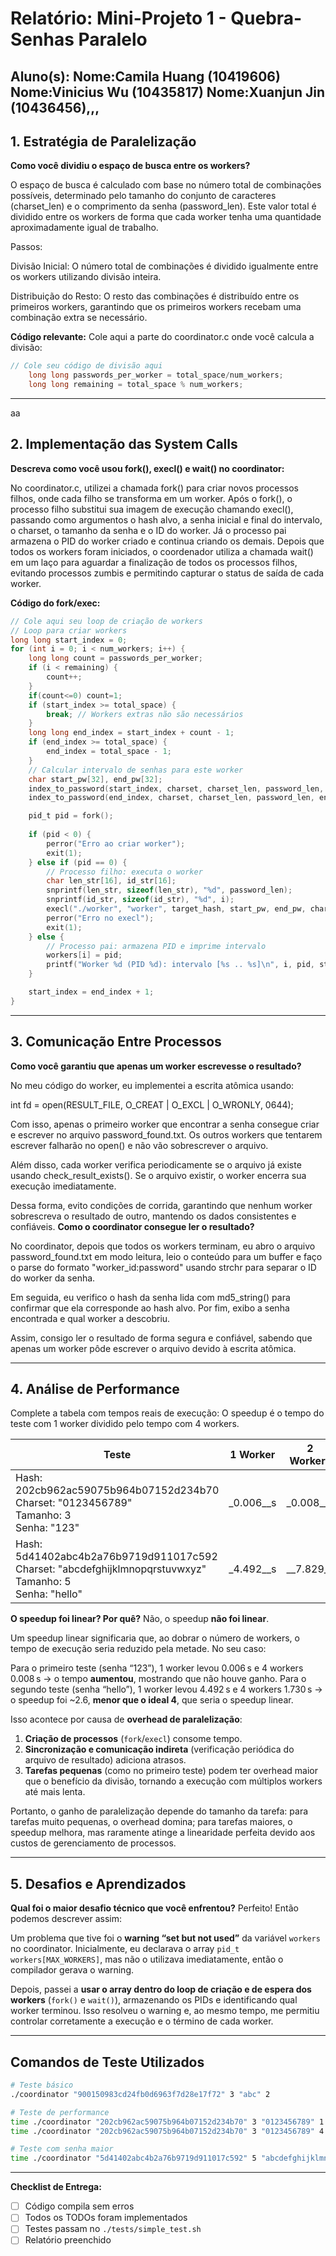 # Relatório: Mini-Projeto 1 - Quebra-Senhas Paralelo

**Aluno(s):** 
Nome:Camila Huang (10419606) 
Nome:Vinicius Wu (10435817)
Nome:Xuanjun Jin (10436456),,,  
---

## 1. Estratégia de Paralelização


**Como você dividiu o espaço de busca entre os workers?**

O espaço de busca é calculado com base no número total de combinações possíveis, determinado pelo tamanho do conjunto de caracteres (charset_len) e o comprimento da senha (password_len). Este valor total é dividido entre os workers de forma que cada worker tenha uma quantidade aproximadamente igual de trabalho.

Passos:

Divisão Inicial: O número total de combinações é dividido igualmente entre os workers utilizando divisão inteira.

Distribuição do Resto: O resto das combinações é distribuído entre os primeiros workers, garantindo que os primeiros workers recebam uma combinação extra se necessário.

**Código relevante:** Cole aqui a parte do coordinator.c onde você calcula a divisão:
```c
// Cole seu código de divisão aqui
    long long passwords_per_worker = total_space/num_workers;
    long long remaining = total_space % num_workers;
```

---
aa
## 2. Implementação das System Calls

**Descreva como você usou fork(), execl() e wait() no coordinator:**

No coordinator.c, utilizei a chamada fork() para criar novos processos filhos, onde cada filho se transforma em um worker. Após o fork(), o processo filho substitui sua imagem de execução chamando execl(), passando como argumentos o hash alvo, a senha inicial e final do intervalo, o charset, o tamanho da senha e o ID do worker. Já o processo pai armazena o PID do worker criado e continua criando os demais. Depois que todos os workers foram iniciados, o coordenador utiliza a chamada wait() em um laço para aguardar a finalização de todos os processos filhos, evitando processos zumbis e permitindo capturar o status de saída de cada worker.

**Código do fork/exec:**
```c
// Cole aqui seu loop de criação de workers
// Loop para criar workers
long long start_index = 0;
for (int i = 0; i < num_workers; i++) {
    long long count = passwords_per_worker;
    if (i < remaining) {
        count++; 
    }
    if(count<=0) count=1;
    if (start_index >= total_space) {
        break; // Workers extras não são necessários
    }
    long long end_index = start_index + count - 1;
    if (end_index >= total_space) {
        end_index = total_space - 1;
    }
    // Calcular intervalo de senhas para este worker
    char start_pw[32], end_pw[32];
    index_to_password(start_index, charset, charset_len, password_len, start_pw);
    index_to_password(end_index, charset, charset_len, password_len, end_pw);

    pid_t pid = fork();
    
    if (pid < 0) {
        perror("Erro ao criar worker");
        exit(1);
    } else if (pid == 0) {
        // Processo filho: executa o worker
        char len_str[16], id_str[16];
        snprintf(len_str, sizeof(len_str), "%d", password_len);
        snprintf(id_str, sizeof(id_str), "%d", i);
        execl("./worker", "worker", target_hash, start_pw, end_pw, charset, len_str, id_str, NULL);
        perror("Erro no execl");
        exit(1);
    } else {
        // Processo pai: armazena PID e imprime intervalo
        workers[i] = pid;
        printf("Worker %d (PID %d): intervalo [%s .. %s]\n", i, pid, start_pw, end_pw);
    }

    start_index = end_index + 1;
}

```

---

## 3. Comunicação Entre Processos

**Como você garantiu que apenas um worker escrevesse o resultado?**

No meu código do worker, eu implementei a escrita atômica usando:

int fd = open(RESULT_FILE, O_CREAT | O_EXCL | O_WRONLY, 0644);


Com isso, apenas o primeiro worker que encontrar a senha consegue criar e escrever no arquivo password_found.txt. Os outros workers que tentarem escrever falharão no open() e não vão sobrescrever o arquivo.

Além disso, cada worker verifica periodicamente se o arquivo já existe usando check_result_exists(). Se o arquivo existir, o worker encerra sua execução imediatamente.

Dessa forma, evito condições de corrida, garantindo que nenhum worker sobrescreva o resultado de outro, mantendo os dados consistentes e confiáveis.
**Como o coordinator consegue ler o resultado?**

No coordinator, depois que todos os workers terminam, eu abro o arquivo password_found.txt em modo leitura, leio o conteúdo para um buffer e faço o parse do formato "worker_id:password" usando strchr para separar o ID do worker da senha.

Em seguida, eu verifico o hash da senha lida com md5_string() para confirmar que ela corresponde ao hash alvo. Por fim, exibo a senha encontrada e qual worker a descobriu.

Assim, consigo ler o resultado de forma segura e confiável, sabendo que apenas um worker pôde escrever o arquivo devido à escrita atômica.

---

## 4. Análise de Performance
Complete a tabela com tempos reais de execução:
O speedup é o tempo do teste com 1 worker dividido pelo tempo com 4 workers.

| Teste | 1 Worker | 2 Workers | 4 Workers | Speedup (4w) |
|-------|----------|-----------|-----------|--------------|
| Hash: 202cb962ac59075b964b07152d234b70<br>Charset: "0123456789"<br>Tamanho: 3<br>Senha: "123" | _0.006__s | _0.008__s | __0.008_s | _0.75__ |
| Hash: 5d41402abc4b2a76b9719d911017c592<br>Charset: "abcdefghijklmnopqrstuvwxyz"<br>Tamanho: 5<br>Senha: "hello" | _4.492__s | __7.829_s | 1.730___s | __2.6_ |

**O speedup foi linear? Por quê?**
Não, o speedup **não foi linear**.

Um speedup linear significaria que, ao dobrar o número de workers, o tempo de execução seria reduzido pela metade. No seu caso:

Para o primeiro teste (senha “123”), 1 worker levou 0.006 s e 4 workers 0.008 s → o tempo **aumentou**, mostrando que não houve ganho.
Para o segundo teste (senha “hello”), 1 worker levou 4.492 s e 4 workers 1.730 s → o speedup foi \~2.6, **menor que o ideal 4**, que seria o speedup linear.

Isso acontece por causa de **overhead de paralelização**:

1. **Criação de processos** (`fork`/`execl`) consome tempo.
2. **Sincronização e comunicação indireta** (verificação periódica do arquivo de resultado) adiciona atrasos.
3. **Tarefas pequenas** (como no primeiro teste) podem ter overhead maior que o benefício da divisão, tornando a execução com múltiplos workers até mais lenta.

Portanto, o ganho de paralelização depende do tamanho da tarefa: para tarefas muito pequenas, o overhead domina; para tarefas maiores, o speedup melhora, mas raramente atinge a linearidade perfeita devido aos custos de gerenciamento de processos.


---


## 5. Desafios e Aprendizados
**Qual foi o maior desafio técnico que você enfrentou?**
Perfeito! Então podemos descrever assim:

Um problema que tive foi o **warning “set but not used”** da variável `workers` no coordinator. Inicialmente, eu declarava o array `pid_t workers[MAX_WORKERS]`, mas não o utilizava imediatamente, então o compilador gerava o warning.

Depois, passei a **usar o array dentro do loop de criação e de espera dos workers** (`fork()` e `wait()`), armazenando os PIDs e identificando qual worker terminou. Isso resolveu o warning e, ao mesmo tempo, me permitiu controlar corretamente a execução e o término de cada worker.

---

## Comandos de Teste Utilizados

```bash
# Teste básico
./coordinator "900150983cd24fb0d6963f7d28e17f72" 3 "abc" 2

# Teste de performance
time ./coordinator "202cb962ac59075b964b07152d234b70" 3 "0123456789" 1
time ./coordinator "202cb962ac59075b964b07152d234b70" 3 "0123456789" 4

# Teste com senha maior
time ./coordinator "5d41402abc4b2a76b9719d911017c592" 5 "abcdefghijklmnopqrstuvwxyz" 4
```
---

**Checklist de Entrega:**
- [ ] Código compila sem erros
- [ ] Todos os TODOs foram implementados
- [ ] Testes passam no `./tests/simple_test.sh`
- [ ] Relatório preenchido
